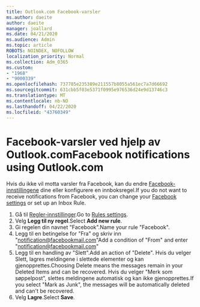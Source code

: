 ```yaml
---
title: Outlook.com Facebook-varsler
ms.author: daeite
author: daeite
manager: joallard
ms.date: 04/21/2020
ms.audience: Admin
ms.topic: article
ROBOTS: NOINDEX, NOFOLLOW
localization_priority: Normal
ms.collection: Adm_O365
ms.custom:
- "1968"
- "9000339"
ms.openlocfilehash: 737785e235389e211557b8055a561ec7a7d66692
ms.sourcegitcommit: 631cbb5f03e5371f0995e976536d24e9d13746c3
ms.translationtype: MT
ms.contentlocale: nb-NO
ms.lasthandoff: 04/22/2020
ms.locfileid: "43760349"
---
```

# <a name="facebook-notifications-using-outlookcom"></a><span data-ttu-id="3da62-102">Facebook-varsler ved hjelp av Outlook.com</span><span class="sxs-lookup"><span data-stu-id="3da62-102">Facebook notifications using Outlook.com</span></span>

<span data-ttu-id="3da62-103">Hvis du ikke vil motta varsler fra Facebook, kan du endre [Facebook-innstillingene](https://aka.ms/facebook-notifications-settings) dine eller konfigurere en innboksregel.</span><span class="sxs-lookup"><span data-stu-id="3da62-103">If you do not want to receive notifications from Facebook, you can change your [Facebook settings](https://aka.ms/facebook-notifications-settings) or set up an Inbox Rule.</span></span>

1. <span data-ttu-id="3da62-104">Gå til [Regler-innstillinger](https://outlook.live.com/mail/options/mail/rules/inboxRules).</span><span class="sxs-lookup"><span data-stu-id="3da62-104">Go to [Rules settings](https://outlook.live.com/mail/options/mail/rules/inboxRules).</span></span>
1. <span data-ttu-id="3da62-105">Velg **Legg til ny regel**.</span><span class="sxs-lookup"><span data-stu-id="3da62-105">Select **Add new rule**.</span></span>
1. <span data-ttu-id="3da62-106">Gi regelen din navnet "Facebook".</span><span class="sxs-lookup"><span data-stu-id="3da62-106">Name your rule "Facebook".</span></span>
1. <span data-ttu-id="3da62-107">Legg til en betingelse for "Fra" og skriv inn "notification@facebookmail.com"</span><span class="sxs-lookup"><span data-stu-id="3da62-107">Add a condition of "From" and enter "notification@facebookmail.com"</span></span>
1. <span data-ttu-id="3da62-108">Legg til en handling av "Slett".</span><span class="sxs-lookup"><span data-stu-id="3da62-108">Add an action of "Delete".</span></span> <span data-ttu-id="3da62-109">Hvis du velger Slett, lagres meldingene i slettede elementer og kan gjenopprettes.</span><span class="sxs-lookup"><span data-stu-id="3da62-109">Choosing Delete means the messages remain in your Deleted Items and can be recovered.</span></span> <span data-ttu-id="3da62-110">Hvis du velger "Merk som søppelpost", slettes meldingene automatisk og kan ikke gjenopprettes.</span><span class="sxs-lookup"><span data-stu-id="3da62-110">If you select "Mark as Junk", the messages will be automatically deleted and can't be recovered.</span></span>
1. <span data-ttu-id="3da62-111">Velg **Lagre**.</span><span class="sxs-lookup"><span data-stu-id="3da62-111">Select **Save**.</span></span>